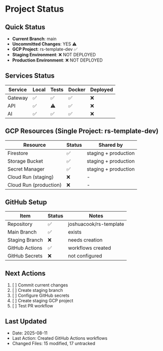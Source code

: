 # Project Status

## Quick Status
- **Current Branch**: main
- **Uncommitted Changes**: YES ⚠️
- **GCP Project**: rs-template-dev ✅
- **Staging Environment**: ❌ NOT DEPLOYED
- **Production Environment**: ❌ NOT DEPLOYED

## Services Status
| Service | Local | Tests | Docker | Deployed |
|---------|-------|-------|--------|----------|
| Gateway | ✅ | ✅ | ✅ | ❌ |
| API | ✅ | ⚠️ | ✅ | ❌ |
| AI | ✅ | ✅ | ✅ | ❌ |

## GCP Resources (Single Project: rs-template-dev)
| Resource | Status | Shared by |
|----------|--------|-----------|
| Firestore | ✅ | staging + production |
| Storage Bucket | ✅ | staging + production |
| Secret Manager | ✅ | staging + production |
| Cloud Run (staging) | ❌ | - |
| Cloud Run (production) | ❌ | - |

## GitHub Setup
| Item | Status | Notes |
|------|--------|-------|
| Repository | ✅ | joshuacook/rs-template |
| Main Branch | ✅ | exists |
| Staging Branch | ❌ | needs creation |
| GitHub Actions | ✅ | workflows created |
| GitHub Secrets | ❌ | not configured |

## Next Actions
1. [ ] Commit current changes
2. [ ] Create staging branch
3. [ ] Configure GitHub secrets
4. [ ] Create staging GCP project
5. [ ] Test PR workflow

## Last Updated
- Date: 2025-08-11
- Last Action: Created GitHub Actions workflows
- Changed Files: 15 modified, 17 untracked